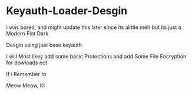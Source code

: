 # Keyauth-Loader-Desgin

I was bored, and might update this later since its alittle meh but its just a Modern Flat Dark

 Desgin using just base keyauth 


I will Most likey add some basic Protections and add Some File Encryption for dowloads ect

If i Remember to

Meow Meow,
KI
